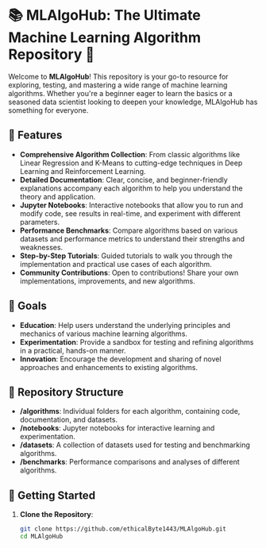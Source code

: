 # 📚 MLAlgoHub: The Ultimate Machine Learning Algorithm Repository 🚀

Welcome to **MLAlgoHub**! This repository is your go-to resource for exploring, testing, and mastering a wide range of machine learning algorithms. Whether you're a beginner eager to learn the basics or a seasoned data scientist looking to deepen your knowledge, MLAlgoHub has something for everyone.

## 🌟 Features

- **Comprehensive Algorithm Collection**: From classic algorithms like Linear Regression and K-Means to cutting-edge techniques in Deep Learning and Reinforcement Learning.
- **Detailed Documentation**: Clear, concise, and beginner-friendly explanations accompany each algorithm to help you understand the theory and application.
- **Jupyter Notebooks**: Interactive notebooks that allow you to run and modify code, see results in real-time, and experiment with different parameters.
- **Performance Benchmarks**: Compare algorithms based on various datasets and performance metrics to understand their strengths and weaknesses.
- **Step-by-Step Tutorials**: Guided tutorials to walk you through the implementation and practical use cases of each algorithm.
- **Community Contributions**: Open to contributions! Share your own implementations, improvements, and new algorithms.

## 🎯 Goals

- **Education**: Help users understand the underlying principles and mechanics of various machine learning algorithms.
- **Experimentation**: Provide a sandbox for testing and refining algorithms in a practical, hands-on manner.
- **Innovation**: Encourage the development and sharing of novel approaches and enhancements to existing algorithms.

## 📂 Repository Structure

- **/algorithms**: Individual folders for each algorithm, containing code, documentation, and datasets.
- **/notebooks**: Jupyter notebooks for interactive learning and experimentation.
- **/datasets**: A collection of datasets used for testing and benchmarking algorithms.
- **/benchmarks**: Performance comparisons and analyses of different algorithms.

## 🚀 Getting Started

1. **Clone the Repository**:
   ```bash
   git clone https://github.com/ethicalByte1443/MLAlgoHub.git
   cd MLAlgoHub
